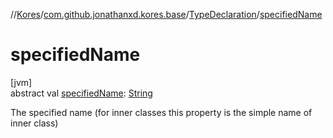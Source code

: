 //[Kores](../../../index.md)/[com.github.jonathanxd.kores.base](../index.md)/[TypeDeclaration](index.md)/[specifiedName](specified-name.md)

# specifiedName

[jvm]\
abstract val [specifiedName](specified-name.md): [String](https://kotlinlang.org/api/latest/jvm/stdlib/kotlin/-string/index.html)

The specified name (for inner classes this property is the simple name of inner class)
